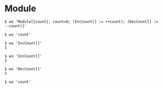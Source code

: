 # Module

```todo
$ wo 'Module[{count}, count=0; (IncCount[] := ++count); (DecCount[] := --count)]'
```

```todo
$ wo 'count'
```

```todo
$ wo 'IncCount[]'
1
```

```todo
$ wo 'IncCount[]'
2
```

```todo
$ wo 'DecCount[]'
1
```

```todo
$ wo 'count'
```
